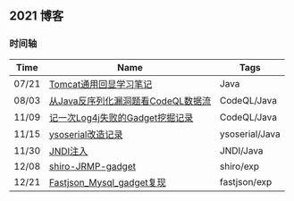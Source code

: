 ## 2021 博客



### 时间轴



| Time  | Name                                                         | Tags           |
| ----- | ------------------------------------------------------------ | -------------- |
| 07/21 | [Tomcat通用回显学习笔记](./Tomcat通用回显学习笔记.md)        | Java           |
| 08/03 | [从Java反序列化漏洞题看CodeQL数据流](./从Java反序列化漏洞题看CodeQL数据流.md) | CodeQL/Java    |
| 11/09 | [记一次Log4j失败的Gadget挖掘记录](./记一次Log4j失败的Gadget挖掘记录.md) | CodeQL/Java    |
| 11/15 | [ysoserial改造记录](./ysoserial改造记录.md)                  | ysoserial/Java |
| 11/30 | [JNDI注入](./JNDI注入.md)                                    | JNDI/Java      |
| 12/08 | [shiro-JRMP-gadget](./shiro-JRMP-gadget.md)                  | shiro/exp      |
| 12/21 | [Fastjson_Mysql_gadget复现](./Fastjson_Mysql_gadget复现.md)  | fastjson/exp   |

